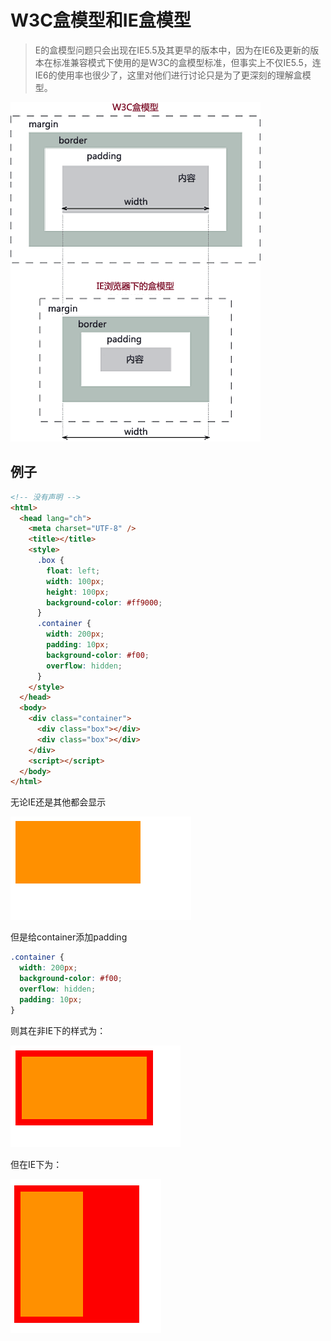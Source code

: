 # W3C盒模型和IE盒模型

> E的盒模型问题只会出现在IE5.5及其更早的版本中，因为在IE6及更新的版本在标准兼容模式下使用的是W3C的盒模型标准，但事实上不仅IE5.5，连IE6的使用率也很少了，这里对他们进行讨论只是为了更深刻的理解盒模型。

![img](.assets/20150629102231720)

## 例子

```html
<!-- 没有声明 -->
<html>
  <head lang="ch">
    <meta charset="UTF-8" />
    <title></title>
    <style>
      .box {
        float: left;
        width: 100px;
        height: 100px;
        background-color: #ff9000;
      }
      .container {
        width: 200px;
        padding: 10px;
        background-color: #f00;
        overflow: hidden;
      }
    </style>
  </head>
  <body>
    <div class="container">
      <div class="box"></div>
      <div class="box"></div>
    </div>
    <script></script>
  </body>
</html>
```

无论IE还是其他都会显示

![img](.assets/20150629102836021)

但是给container添加padding

```css
.container {
  width: 200px;
  background-color: #f00;
  overflow: hidden;
  padding: 10px;
}
```

则其在非IE下的样式为：

![W3C](.assets/20150629103146025)

但在IE下为：

![IE](.assets/20150629103238709)

